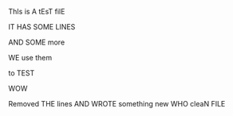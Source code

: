 ThIs is A tEsT filE

IT HAS SOME LINES

AND SOME more

WE use them

to TEST

WOW

Removed THE lines
AND WROTE something new
WHO
cleaN FILE

